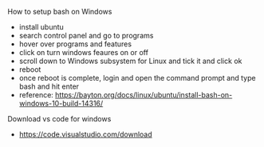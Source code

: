 How to setup bash on Windows
- install ubuntu
- search control panel and go to programs
- hover over programs and features
- click on turn windows feaures on or off 
- scroll down to Windows subsystem for Linux and tick it and click ok 
- reboot 
- once reboot is complete, login and open the command prompt and type bash and hit enter
- reference: https://bayton.org/docs/linux/ubuntu/install-bash-on-windows-10-build-14316/

Download vs code for windows
- https://code.visualstudio.com/download